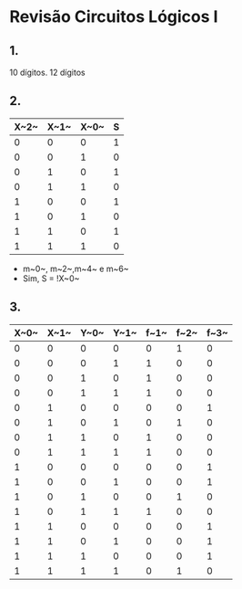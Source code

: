 #   Revisão Circuitos Lógicos I
##  1. 
10 dígitos. 12 dígitos
##  2.
X~2~ | X~1~ | X~0~ | S
-- | -- | -- |--
0|0|0|1
0|0|1|0
0|1|0|1
0|1|1|0
1|0|0|1
1|0|1|0
1|1|0|1
1|1|1|0

-   m~0~, m~2~,m~4~ e m~6~
-   Sim, S = !X~0~
## 3.
X~0~ | X~1~ | Y~0~ | Y~1~|  f~1~ | f~2~|f~3~
-- | -- | -- | -- | -- | -- | --
0|0|0|0|0|1|0
0|0|0|1|1|0|0
0|0|1|0|1|0|0
0|0|1|1|1|0|0
0|1|0|0|0|0|1
0|1|0|1|0|1|0
0|1|1|0|1|0|0
0|1|1|1|1|0|0
1|0|0|0|0|0|1
1|0|0|1|0|0|1
1|0|1|0|0|1|0
1|0|1|1|1|0|0
1|1|0|0|0|0|1
1|1|0|1|0|0|1
1|1|1|0|0|0|1
1|1|1|1|0|1|0


